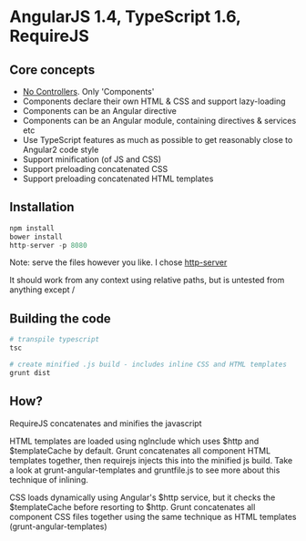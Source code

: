 # AngularJS 1.4, TypeScript 1.6, RequireJS

## Core concepts
- [No Controllers](http://teropa.info/blog/2014/10/24/how-ive-improved-my-angular-apps-by-banning-ng-controller.html#comment-1660151019).  Only 'Components'
- Components declare their own HTML & CSS and support lazy-loading
- Components can be an Angular directive
- Components can be an Angular module, containing directives & services etc
- Use TypeScript features as much as possible to get reasonably close to Angular2 code style
- Support minification (of JS and CSS)
- Support preloading concatenated CSS
- Support preloading concatenated HTML templates

## Installation
```javascript
npm install
bower install
http-server -p 8080
```
Note: serve the files however you like.  I chose [http-server](https://www.npmjs.com/package/http-server)

It should work from any context using relative paths, but is untested from anything except /

## Building the code
```bash
# transpile typescript
tsc

# create minified .js build - includes inline CSS and HTML templates
grunt dist
```

## How?

RequireJS concatenates and minifies the javascript

HTML templates are loaded using ngInclude which uses $http and $templateCache by default.  Grunt concatenates all component HTML templates together, then requirejs injects this into the minified js build.  Take a look at grunt-angular-templates and gruntfile.js to see more about this technique of inlining.

CSS loads dynamically using Angular's $http service, but it checks the $templateCache before resorting to $http. Grunt concatenates all component CSS files together using the same technique as HTML templates (grunt-angular-templates)
